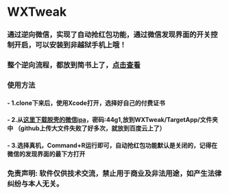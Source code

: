 # WXTweak

### 通过逆向微信，实现了自动抢红包功能，通过微信发现界面的开关控制开启，可以安装到非越狱手机上哦！

### 整个逆向流程，都放到简书上了，[点击查看](https://www.jianshu.com/p/977b4452446b)

### 使用方法

#### - 1.clone下来后，使用Xcode打开，选择好自己的付费证书

#### - 2.从[这里下载脱壳的微信ipa](https://pan.baidu.com/s/1yGTt7TTwra5unjvfhQsZ-w)，密码:44g1,放到WXTweak/TargetApp/文件夹中 （github上传大文件失败了好多次，就放到百度云上了）

#### - 3.选择真机，Command+R运行即可，自动抢红包功能默认是关闭的，记得在微信的发现界面的最下方打开

### 免责声明: 软件仅供技术交流，禁止用于商业及非法用途，如产生法律纠纷与本人无关。
